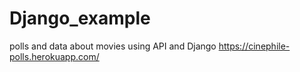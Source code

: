 # Django_example

polls and data about movies using API and Django
https://cinephile-polls.herokuapp.com/
